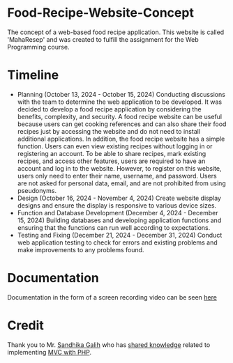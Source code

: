 # Food-Recipe-Website-Concept
The concept of a web-based food recipe application. This website is called 'MahaResep' and was created to fulfill the assignment for the Web Programming course.
# Timeline
- Planning (October 13, 2024 - October 15, 2024)
  Conducting discussions with the team to determine the web application to be developed. It was decided to develop a food recipe application by considering the benefits, complexity, and security.
  A food recipe website can be useful because users can get cooking references and can also share their food recipes just by accessing the website and do not need to install additional applications.
  In addition, the food recipe website has a simple function. Users can even view existing recipes without logging in or registering an account.
  To be able to share recipes, mark existing recipes, and access other features, users are required to have an account and log in to the website. However, to register on this website, users only need to enter their name, username, and password. Users are not asked for personal data, email, and are not prohibited from using pseudonyms.
- Design (October 16, 2024 - November 4, 2024)
  Create website display designs and ensure the display is responsive to various device sizes.
- Function and Database Development (December 4, 2024 - December 15, 2024)
  Building databases and developing application functions and ensuring that the functions can run well according to expectations.
- Testing and Fixing (December 21, 2024 - December 31, 2024)
  Conduct web application testing to check for errors and existing problems and make improvements to any problems found.
# Documentation
Documentation in the form of a screen recording video can be seen [here](https://www.youtube.com/playlist?list=PLW1hZaKjqQWm8kRdlmniW0BAyFNNhIvYn)
# Credit
Thank you to Mr. [Sandhika Galih](https://github.com/sandhikagalih) who has [shared knowledge](https://www.youtube.com/playlist?list=PLFIM0718LjIVEh_d-h5wAjsdv2W4SAtkx) related to implementing [MVC with PHP](https://github.com/sandhikagalih/phpmvc).

